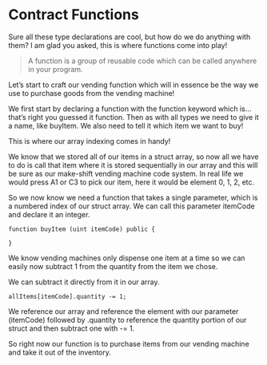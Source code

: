 # Contract Functions <!-- Step 4 -->

Sure all these type declarations are cool, but how do we do anything with them? 
I am glad you asked, this is where functions come into play!

> A function is a group of reusable code which can be called anywhere in your 
program. 

Let’s start to craft our vending function which will in essence be the way we 
use to purchase goods from the vending machine!

We first start by declaring a function with the function keyword which is…that’s 
right you guessed it function. Then as with all types we need to give it a name, 
like buyItem. We also need to tell it which item we want to buy!

This is where our array indexing comes in handy!

We know that we stored all of our items in a struct array, so now all we have to 
do is call that item where it is stored sequentially in our array and this will 
be sure as our make-shift vending machine code system. In real life we would 
press A1 or C3 to pick our item, here it would be element 0, 1, 2, etc. 

So we now know we need a function that takes a single parameter, which is a 
numbered index of our struct array. We can call this parameter itemCode and 
declare it an integer. 

```sol
function buyItem (uint itemCode) public {

}
```

We know vending machines only dispense one item at a time so we can easily now 
subtract 1 from the quantity from the item we chose. 

We can subtract it directly from it in our array.

```
allItems[itemCode].quantity -= 1;
```

We reference our array and reference the element with our parameter (itemCode) 
followed by .quantity to reference the quantity portion of our struct and then 
subtract one with -= 1.

So right now our function is to purchase items from our vending machine and 
take it out of the inventory.
